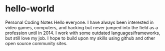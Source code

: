 # hello-world
Personal Coding Notes
Hello everyone.  I have always been interested in video games, computers, and hacking but never jumped into the field as a profession until in 2014.  I work with some outdated languages/frameworks, but still love my job.  I hope to build upon my skills using github and other open source community sites.
